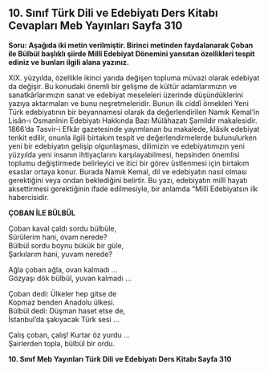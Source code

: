 ## 10. Sınıf Türk Dili ve Edebiyatı Ders Kitabı Cevapları Meb Yayınları Sayfa 310

**Soru: Aşağıda iki metin verilmiştir. Birinci metinden faydalanarak Çoban ile Bülbül başlıklı şiirde Millî Edebiyat Dönemini yansıtan özellikleri tespit ediniz ve bunları ilgili alana yazınız.**

XIX. yüzyılda, özellikle ikinci yarıda değişen topluma müvazi olarak edebiyat da değişir. Bu konudaki önemli bir gelişme de kültür adamlarımızın ve sanatkârlarımızın sanat ve edebiyat meseleleri üzerinde düşündüklerini yazıya aktarmaları ve bunu neşretmeleridir. Bunun ilk ciddî örnekleri Yeni Türk edebiyatının bir beyannamesi olarak da değerlendirilen Namık Kemal’in Lisân-ı Osmanînin Edebiyatı Hakkında Bazı Mülâhazatı Şamildir makalesidir. 1866’da Tasvir-i Efkâr gazetesinde yayımlanan bu makalede, klâsik edebiyat tenkit edilir, onunla ilgili birtakım tespit ve değerlendirmelerde bulunulurken yeni bir edebiyatın gelişip olgunlaşması, dilimizin ve edebiyatımızın yeni yüzyılda yeni insanın ihtiyaçlarını karşılayabilmesi, hepsinden önemlisi toplumu değiştirmede belirleyici ve itici bir görev üstlenmesi için birtakım esaslar ortaya konur. Burada Namık Kemal, dil ve edebiyatın nasıl olması gerektiğini veya ondan beklediğini belirtir. Bu yazı, edebiyatın millî hayatı aksettirmesi gerektiğinin ifade edilmesiyle, bir anlamda “Millî Edebiyatsın ilk habercisidir.

**ÇOBAN İLE BÜLBÜL**

Çoban kaval çaldı sordu bülbüle,  
 Sürülerim hani, ovam nerede?  
 Bülbül sordu boynu bükük bir güle,  
 Şarkılarım hani, yuvam nerede?

Ağla çoban ağla, ovan kalmadı …  
 Gözyaşı dök bülbül, yuvan kalmadı …

Çoban dedi: Ülkeler hep gitse de  
 Kopmaz benden Anadolu ülkesi.  
 Bülbül dedi: Düşman haset etse de,  
 İstanbul’da şakıyacak Türk sesi …

Çalış çoban, çalış! Kurtar öz yurdu …  
 Şairlerden topla, bülbül bir ordu.

**10. Sınıf Meb Yayınları Türk Dili ve Edebiyatı Ders Kitabı Sayfa 310**